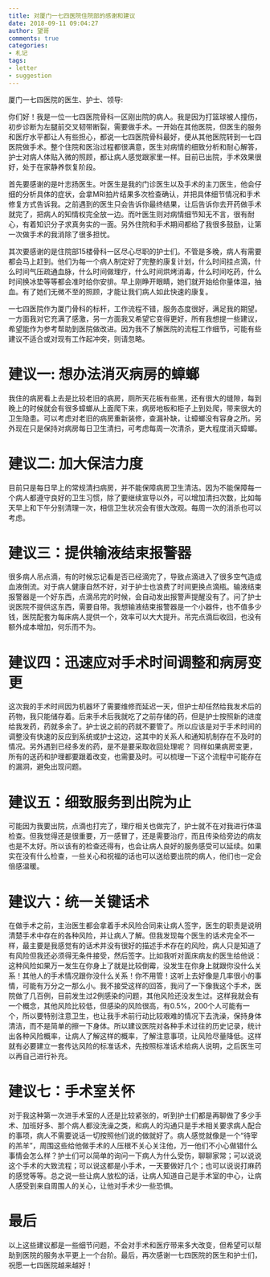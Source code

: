 ```yaml
---
title: 对厦门一七四医院住院部的感谢和建议
date: 2018-09-11 09:04:27
author: 望哥
comments: true
categories:
- 札记
tags:
- letter
- suggestion
---
```


厦门一七四医院的医生、护士、领导:

你们好！我是一位一七四医院骨科一区刚出院的病人。我是因为打篮球被人撞伤，初步诊断为左腿前交叉韧带断裂，需要做手术。一开始在其他医院，但医生的服务和医疗水平都让人有些担心，都说一七四医院骨科最好，便从其他医院转到一七四医院做手术。整个住院和医治过程都很满意，医生对病情的细致分析和耐心解答，护士对病人体贴入微的照顾，都让病人感觉跟家里一样。目前已出院，手术效果很好，处于在家静养恢复阶段。

首先要感谢的是叶志扬医生。叶医生是我的门诊医生以及手术的主刀医生，他会仔细的分析具体的症状，会拿MRI拍片结果多次检查确认，并把具体细节情况和手术修复方式告诉我。之前遇到的医生只会告诉你最终结果，让后告诉你去开药做手术就完了，把病人的知情权完全放一边。而叶医生则对病情细节知无不言，很有耐心，有着知识分子求真务实的一面。另外住院和手术期间都给了我很多鼓励，让第一次做手术的我消除了很多担忧。

其次要感谢的是住院部15楼骨科一区尽心尽职的护士们。不管是多晚，病人有需要都会马上赶到。他们为每一个病人制定好了完整的康复计划，什么时间挂点滴，什么时间气压疏通血脉，什么时间做理疗，什么时间烘烤消毒，什么时间吃药，什么时间换冰垫等等都会准时给你安排。早上刚睁开眼睛，她们就开始给你量体温，抽血。有了她们无微不至的照顾，才能让我们病人如此快速的康复。

一七四医院作为厦门骨科的标杆，工作流程不错，服务态度很好，满足我的期望。一方面我对它充满了感激，另一方面我又希望它变得更好，所有我想提一些建议，希望能作为参考帮助到医院做改进。因为我不了解医院的流程工作细节，可能有些建议不适合或对现有工作起冲突，则请忽略。

# 建议一: 想办法消灭病房的蟑螂
我住的病房看上去是比较老旧的病房，厕所天花板有些黑，还有很大的缝隙，每到晚上的时候就会有很多蟑螂从上面爬下来，病房地板和柜子上到处爬，带来很大的卫生隐患。可以考虑对老旧的病房重新装修，查漏补缺，让蟑螂没有容身之所。另外现在只是保持对病房每日卫生清扫，可考虑每周一次清杀，更大程度消灭蟑螂。

# 建议二: 加大保洁力度
目前只是每日早上的常规清扫病房，并不能保障病房卫生清洁。因为不能保障每一个病人都遵守良好的卫生习惯，除了要继续宣导以外，可以增加清扫次数，比如每天早上和下午分别清理一次，相信卫生状况会有很大改观。每周一次的消杀也可以考虑。

# 建议三：提供输液结束报警器
很多病人吊点滴，有的时候忘记看是否已经滴完了，导致点滴进入了很多空气造成血液倒流。对于病人健康自然不好，对于护士也浪费了时间更换点滴瓶。输液结束报警器是一个好东西，点滴吊完的时候，会自动发出报警声提醒没有了。问了护士说医院不提供这东西，需要自带。我想输液结束报警器是一个小器件，也不值多少钱，医院配套为每床病人提供一个，效率可以大大提升。吊完点滴后收回，也没有额外成本增加，何乐而不为。

# 建议四：迅速应对手术时间调整和病房变更
这次我的手术时间因为机器坏了需要维修而延迟一天，但护士却任然给我发术后的药物，我只能储存着。后来手术后我就吃了之前存储的药，但是护士按照新的进度给我发药，药就多余了。护士说之前的药就不要管了。所以应该是对于手术时间的调整没有快速的反应到系统或护士这边，这其中的关系人和通知机制存在不及时的情况。另外遇到已经多发的药，是不是要采取收回处理呢？ 同样如果病房变更，所有的送药和护理都要跟着改变，也需要及时。可以梳理一下这个流程中可能存在的漏洞，避免出现问题。

# 建议五：细致服务到出院为止
可能因为我要出院，点滴也打完了，理疗相关也做完了，护士就不在对我进行体温检查。但我觉得还是很重要，万一感冒了，还是需要治疗，而且传染给旁边的病友也是不太好。所以该有的检查还得有，也会让病人良好的服务感受可以延续。如果实在没有什么检查，一些关心和祝福的话也可以送给要出院的病人，他们也一定会倍感温暖。

# 建议六：统一关键话术
在做手术之前，主治医生都会拿着手术风险合同来让病人签字，医生的职责是说明清楚手术中存在的各种风险，并让病人了解。但我发现每个医生的话术完全不一样，最主要是我感觉有的话术并没有很好的描述手术存在的风险，病人只是知道了有风险但我还必须得无条件接受，然后签字。比如我听对面床病友的医生给他说：这种风险如果万一发生在你身上了就是比较倒霉，没发生在你身上就跟你没什么关系！其他人的手术情况跟你没什么关系！你不用管！这听上去好像是几率很小的事情，可能有万分之一那么小。我不接受这样的回答，我问了一下像我这个手术，医院做了几百例，目前发生过2例感染的问题，其他风险还没发生过。这样我就会有一个概念，其他风险比较低，但感染的风险很高，有0.5%，200个人可能有一个，所以要特别注意卫生，也让我手术前行动比较艰难的情况下去洗澡，保持身体清洁，而不是简单的擦一下身体。所以建议医院对各种手术过往的历史记录，统计出各种风险概率，让病人了解这样的概率，了解注意事项，让风险尽量降低。这样就有必要建立一套传达风险的标准话术，先按照标准话术给病人说明，之后医生可以再自己进行补充。

# 建议七：手术室关怀
对于我这种第一次进手术室的人还是比较紧张的，听到护士们都是再聊做了多少手术、加班好多、那个病人都没洗澡之类，和病人的沟通只是手术相关要求病人配合的事项，病人不需要说话一切按照他们说的做就好了。病人感觉就像是一个“待宰的羔羊”，周围这些给他做手术的人压根不关心关注他，万一他们不小心做错什么事情会怎么样？护士们可以简单的询问一下病人为什么受伤，聊聊家常；可以说说这个手术的大致流程；可以说这都是小手术，一天要做好几个；也可以说说打麻药的感觉等等。总之说一些让病人放松的话，让病人知道自己是手术室的中心，让病人感受到来自周围人的关心，让他对手术少一些恐惧。


# 最后
以上这些建议都是一些细节问题，不会对手术和医疗带来多大改变，但希望可以帮助到医院的服务水平更上一个台阶。最后，再次感谢一七四医院的医生和护士们，祝愿一七四医院越来越好！



